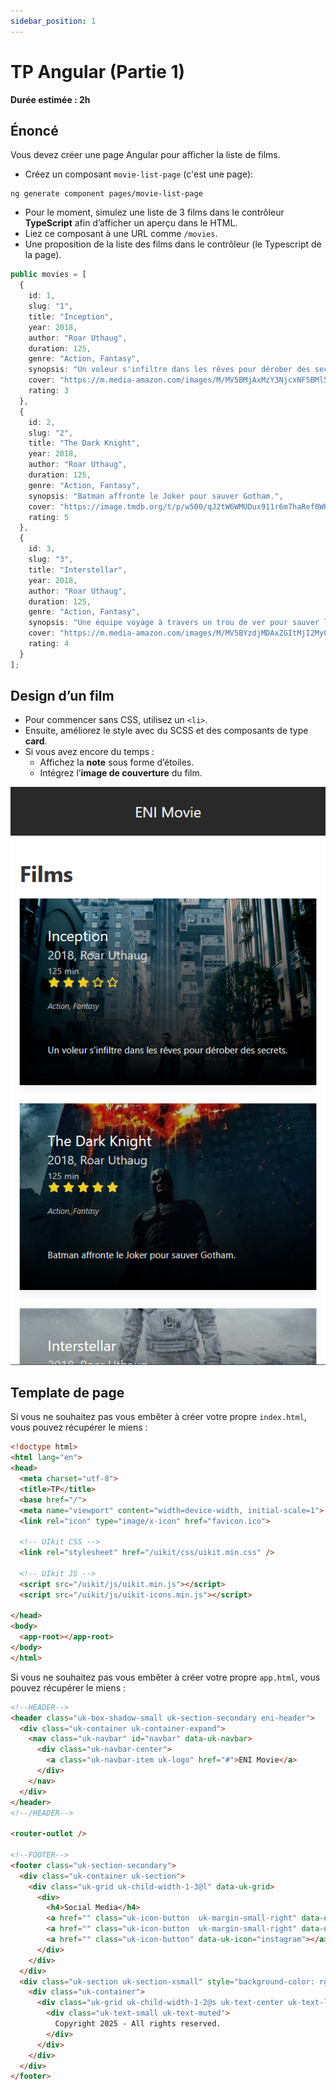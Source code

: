 ```yaml
---
sidebar_position: 1
---
```


# TP Angular (Partie 1)

**Durée estimée : 2h**

## Énoncé

Vous devez créer une page Angular pour afficher la liste de films.

- Créez un composant `movie-list-page` (c'est une page):

```
ng generate component pages/movie-list-page
```

- Pour le moment, simulez une liste de 3 films dans le contrôleur **TypeScript** afin d’afficher un aperçu dans le HTML.
- Liez ce composant à une URL comme `/movies`.
- Une proposition de la liste des films dans le contrôleur (le Typescript de la page).

```ts
public movies = [
  {
    id: 1,
    slug: "1",
    title: "Inception",
    year: 2018,
    author: "Roar Uthaug",
    duration: 125,
    genre: "Action, Fantasy",
    synopsis: "Un voleur s'infiltre dans les rêves pour dérober des secrets.",
    cover: "https://m.media-amazon.com/images/M/MV5BMjAxMzY3NjcxNF5BMl5BanBnXkFtZTcwNTI5OTM0Mw@@._V1_.jpg",
    rating: 3
  },
  {
    id: 2,
    slug: "2",
    title: "The Dark Knight",
    year: 2018,
    author: "Roar Uthaug",
    duration: 125,
    genre: "Action, Fantasy",
    synopsis: "Batman affronte le Joker pour sauver Gotham.",
    cover: "https://image.tmdb.org/t/p/w500/qJ2tW6WMUDux911r6m7haRef0WH.jpg",
    rating: 5
  },
  {
    id: 3,
    slug: "3",
    title: "Interstellar",
    year: 2018,
    author: "Roar Uthaug",
    duration: 125,
    genre: "Action, Fantasy",
    synopsis: "Une équipe voyage à travers un trou de ver pour sauver l'humanité.",
    cover: "https://m.media-amazon.com/images/M/MV5BYzdjMDAxZGItMjI2My00ODA1LTlkNzItOWFjMDU5ZDJlYWY3XkEyXkFqcGc@._V1_FMjpg_UX1000_.jpg",
    rating: 4
  }
];
```    

## Design d’un film

- Pour commencer sans CSS, utilisez un `<li>`.
- Ensuite, améliorez le style avec du SCSS et des composants de type **card**.
- Si vous avez encore du temps :
  - Affichez la **note** sous forme d’étoiles.
  - Intégrez l’**image de couverture** du film.

![Screenshot](../img/capture-1.png)

## Template de page

Si vous ne souhaitez pas vous embêter à créer votre propre `index.html`, vous pouvez récupérer le miens :

```html
<!doctype html>
<html lang="en">
<head>
  <meta charset="utf-8">
  <title>TP</title>
  <base href="/">
  <meta name="viewport" content="width=device-width, initial-scale=1">
  <link rel="icon" type="image/x-icon" href="favicon.ico">

  <!-- UIkit CSS -->
  <link rel="stylesheet" href="/uikit/css/uikit.min.css" />

  <!-- UIkit JS -->
  <script src="/uikit/js/uikit.min.js"></script>
  <script src="/uikit/js/uikit-icons.min.js"></script>

</head>
<body>
  <app-root></app-root>
</body>
</html>

```

Si vous ne souhaitez pas vous embêter à créer votre propre `app.html`, vous pouvez récupérer le miens :

```html
<!--HEADER-->
<header class="uk-box-shadow-small uk-section-secondary eni-header">
  <div class="uk-container uk-container-expand">
    <nav class="uk-navbar" id="navbar" data-uk-navbar>
      <div class="uk-navbar-center">
        <a class="uk-navbar-item uk-logo" href="#">ENI Movie</a>
      </div>
    </nav>
  </div>
</header>
<!--/HEADER-->

<router-outlet />

<!--FOOTER-->
<footer class="uk-section-secondary">
  <div class="uk-container uk-section">
    <div class="uk-grid uk-child-width-1-3@l" data-uk-grid>
      <div>
        <h4>Social Media</h4>
        <a href="" class="uk-icon-button  uk-margin-small-right" data-uk-icon="facebook"></a>
        <a href="" class="uk-icon-button  uk-margin-small-right" data-uk-icon="twitter"></a>
        <a href="" class="uk-icon-button" data-uk-icon="instagram"></a>
      </div>
    </div>
  </div>
  <div class="uk-section uk-section-xsmall" style="background-color: rgba(0,0,0,0.15)">
    <div class="uk-container">
      <div class="uk-grid uk-child-width-1-2@s uk-text-center uk-text-left@s" data-uk-grid>
        <div class="uk-text-small uk-text-muted">
          Copyright 2025 - All rights reserved.
        </div>
      </div>
    </div>
  </div>
</footer>
```